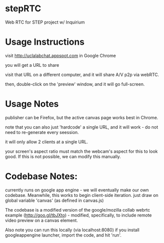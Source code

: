 stepRTC
=======

Web RTC for STEP project w/ Inquirium


Usage Instructions
==================

visit http://uclalabchat.appspot.com in Google Chrome

you will get a URL to share

visit that URL on a different computer, and it will share A/V p2p via webRTC. 

then, double-click on the 'preview' window, and it will go full-screen.


Usage Notes
===========

publisher can be Firefox, but the active canvas page works best in Chrome. 

note that you can also just 'hardcode' a single URL, and it will work - do not need to re-generate every seession.

it will only allow 2 clients at a single URL. 

your screen's aspect ratio must match the webcam's aspect for this to look good. If this is not possible, we can modify this manually. 


Codebase Notes:
===============

currently runs on google app engine - we will eventually make our own codebase. Meanwhile, this works to begin client-side iteration. just draw on global variable 'canvas' (as defined in canvas.js)

The codebase is a modified version of the google/mozilla collab webrtc example (http://goo.gl/tbJXto) - modified, specifically, to include remote video preview on a canvas element.

Also note you can run this locally (via localhost:8080) if you install googleappengine launcher, import the code, and hit 'run'.


